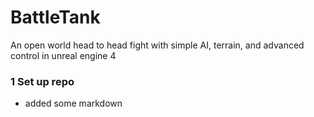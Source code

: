 # BattleTank
An open world head to head fight with simple AI, terrain, and advanced control in unreal engine 4


### 1 Set up repo
  + added some markdown
